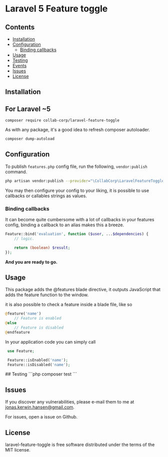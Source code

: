 # Laravel 5 Feature toggle

## Contents

- [Installation](#installation)
- [Configuration](#configuration)
    - [Binding callbacks](#binding_callbacks)
- [Usage](#usage)
- [Testing](#testing)
- [Events](#events)
- [Issues](#issues)
- [License](#license)

<a name="installation" />

## Installation

## For Laravel ~5

    composer require collab-corp/laravel-feature-toggle

As with any package, it's a good idea to refresh composer autoloader.
```bash
composer dump-autoload
```

<a name="configuration"/>

## Configuration

To publish `features.php` config file, run the following, `vendor:publish` command.

```bash
php artisan vendor:publish --provider="\CollabCorp\LaravelFeatureToggle\FeatureToggleServiceProvider"
```

You may then configure your config to your liking, it is possible to use callbacks or callables strings as values.

<a name="binding_callbacks" />

### Binding callbacks
It can become quite cumbersome with a lot of callbacks in your features config,
binding a callback to an alias makes this a breeze.

```php
Feature::bind('evaluation', function ($user, ...$dependencies) {
	// logic.

	return (boolean) $result;
});
```

**And you are ready to go.**

<a name="usage" />

## Usage
This package adds the @features blade directive, it outputs JavaScript that adds the feature function to the window.

it is also possible to check a feature inside a blade file, like so
```php
@feature('name')
	// Feature is enabled
@else
	// Feature is disabled
@endfeature
```

In your application code you can simply call 
```php
 use Feature;

 Feature::isEnabled('name');
 Feature::isDisabled('name');
```

<a name="testing" />
## Testing
```php
composer test
```

<a name="issues" />

## Issues 

If you discover any vulnerabilities, please e-mail them to me at jonas.kerwin.hansen@gmail.com.

For issues, open a issue on Github.

<a name="license" />

## License

laravel-feature-toggle is free software distributed under the terms of the MIT license.